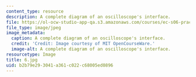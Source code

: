 ```yaml
---
content_type: resource
description: A complete diagram of an oscilloscope's interface.
file: https://ol-ocw-studio-app-qa.s3.amazonaws.com/courses/ec-s06-practical-electronics-fall-2004/b2b79e293041a361c022c68005ed0896_6.jpg
file_type: image/jpeg
image_metadata:
  caption: A complete diagram of an oscilloscope's interface.
  credit: 'Credit: Image courtesy of MIT OpenCourseWare.'
  image-alt: A complete diagram of an oscilloscope's interface.
resourcetype: Image
title: 6.jpg
uid: b2b79e29-3041-a361-c022-c68005ed0896
---
```

